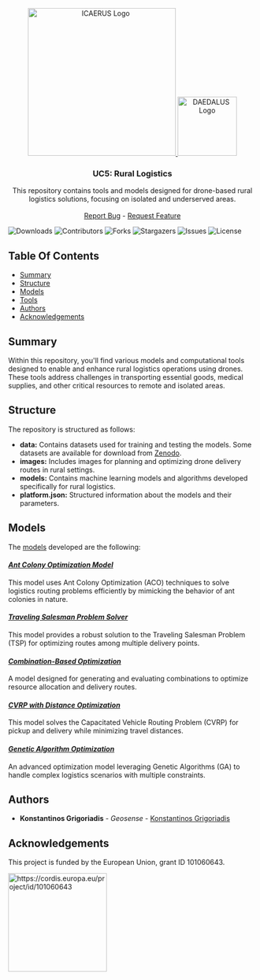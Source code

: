 <div align="center">
  <a href="https://icaerus.eu" target="_blank">
    <img width="300" src="https://icaerus.eu/wp-content/uploads/2022/09/ICAERUS-logo-white.svg" alt="ICAERUS Logo">
  </a>
  <a href="https://daedalus.geosenseapps.com" target="_blank">
    <img width="120" src="https://daedalus.geosenseapps.com/images/dlogo2.png" alt="DAEDALUS Logo">
  </a>
  <h3 align="center">UC5: Rural Logistics</h3>
  
  <p align="center">
    This repository contains tools and models designed for drone-based rural logistics solutions, focusing on isolated and underserved areas.
    <br/>
    <br/>
    <a href="https://github.com/icaerus-eu/icaerus-repo-template/issues">Report Bug</a>
    -
    <a href="https://github.com/icaerus-eu/icaerus-repo-template/issues">Request Feature</a>
  </p>
</div>


![Downloads](https://img.shields.io/github/downloads/icaerus-eu/UC5_Rural_Logistics/total) ![Contributors](https://img.shields.io/github/contributors/icaerus-eu/UC5_Rural_Logistics?color=dark-green) ![Forks](https://img.shields.io/github/forks/icaerus-eu/UC5_Rural_Logistics?style=social) ![Stargazers](https://img.shields.io/github/stars/icaerus-eu/UC5_Rural_Logistics?style=social) ![Issues](https://img.shields.io/github/issues/icaerus-eu/UC5_Rural_Logistics) ![License](https://img.shields.io/github/license/icaerus-eu/UC5_Rural_Logistics) 

## Table Of Contents

* [Summary](#summary)
* [Structure](#structure)
* [Models](#models)
* [Tools](#tools)
* [Authors](#authors)
* [Acknowledgements](#acknowledgements)

## Summary
Within this repository, you'll find various models and computational tools designed to enable and enhance rural logistics operations using drones. These tools address challenges in transporting essential goods, medical supplies, and other critical resources to remote and isolated areas.

## Structure
The repository is structured as follows: 

- **data:** Contains datasets used for training and testing the models. Some datasets are available for download from [Zenodo](https://zenodo.org/).
- **images:** Includes images for planning and optimizing drone delivery routes in rural settings.
- **models:** Contains machine learning models and algorithms developed specifically for rural logistics.
- **platform.json:** Structured information about the models and their parameters.

## Models
The [models](https://github.com/ICAERUS-EU/UC5_Rural_Logistics/blob/main/models/) developed are the following:

#### _[Ant Colony Optimization Model](https://github.com/ICAERUS-EU/UC5_Rural_Logistics/blob/main/models/01_MM_ant_colony_v1/)_
This model uses Ant Colony Optimization (ACO) techniques to solve logistics routing problems efficiently by mimicking the behavior of ant colonies in nature.

#### _[Traveling Salesman Problem Solver](https://github.com/ICAERUS-EU/UC5_Rural_Logistics/blob/main/models/02_MM_tsp_v1/)_
This model provides a robust solution to the Traveling Salesman Problem (TSP) for optimizing routes among multiple delivery points.

#### _[Combination-Based Optimization](https://github.com/ICAERUS-EU/UC5_Rural_Logistics/blob/main/models/03_MM_combinations_v1/)_
A model designed for generating and evaluating combinations to optimize resource allocation and delivery routes.

#### _[CVRP with Distance Optimization](https://github.com/ICAERUS-EU/UC5_Rural_Logistics/blob/main/models/04_cvrp_pickup_delivery_distance_v1/)_
This model solves the Capacitated Vehicle Routing Problem (CVRP) for pickup and delivery while minimizing travel distances.

#### _[Genetic Algorithm Optimization](https://github.com/ICAERUS-EU/UC5_Rural_Logistics/blob/main/models/05_MM_genetic_algorithm_v1/)_
An advanced optimization model leveraging Genetic Algorithms (GA) to handle complex logistics scenarios with multiple constraints.

## Authors
* **Konstantinos Grigoriadis** - *Geosense* - [Konstantinos Grigoriadis](https://www.linkedin.com/in/kostas-grigoriadis-53382432/)

## Acknowledgements
This project is funded by the European Union, grant ID 101060643.

<img src="https://rea.ec.europa.eu/sites/default/files/styles/oe_theme_medium_no_crop/public/2021-04/EN-Funded%20by%20the%20EU-POS.jpg" alt="https://cordis.europa.eu/project/id/101060643" width="200"/>
